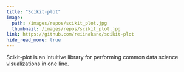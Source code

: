 ```yaml
---
title: "Scikit-plot"
image: 
  path: /images/repos/scikit_plot.jpg
  thumbnail: /images/repos/scikit_plot.jpg
link: https://github.com/reiinakano/scikit-plot
hide_read_more: true
---
```


Scikit-plot is an intuitive library for performing common data science visualizations in one line.
